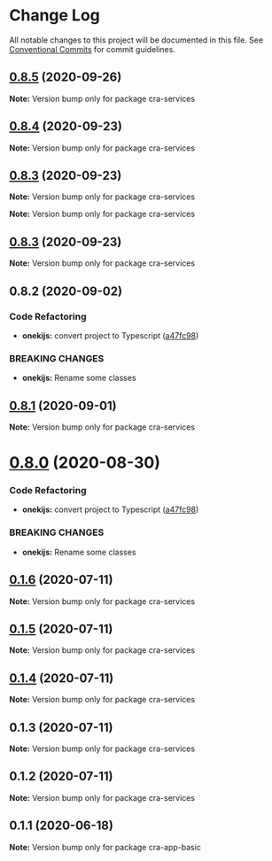 # Change Log

All notable changes to this project will be documented in this file.
See [Conventional Commits](https://conventionalcommits.org) for commit guidelines.

## [0.8.5](https://github.com/oneki/onekijs/compare/v0.8.4...v0.8.5) (2020-09-26)

**Note:** Version bump only for package cra-services





## [0.8.4](https://github.com/oneki/onekijs/compare/v0.8.3...v0.8.4) (2020-09-23)

**Note:** Version bump only for package cra-services





## [0.8.3](https://github.com/oneki/onekijs/compare/v0.8.1...v0.8.3) (2020-09-23)

**Note:** Version bump only for package cra-services







**Note:** Version bump only for package cra-services





## [0.8.3](https://github.com/oneki/onekijs/compare/v0.8.1...v0.8.3) (2020-09-23)

**Note:** Version bump only for package cra-services





## 0.8.2 (2020-09-02)


### Code Refactoring

* **onekijs:** convert project to Typescript ([a47fc98](https://github.com/oneki/onekijs/commit/a47fc9815fbb51271c12505a65cd8b38a1ab04e3))


### BREAKING CHANGES

* **onekijs:** Rename some classes





## [0.8.1](https://github.com/oneki/onekijs/compare/v0.8.0...v0.8.1) (2020-09-01)

**Note:** Version bump only for package cra-services





# [0.8.0](https://github.com/oneki/onekijs/compare/v0.5.0...v0.8.0) (2020-08-30)


### Code Refactoring

* **onekijs:** convert project to Typescript ([a47fc98](https://github.com/oneki/onekijs/commit/a47fc9815fbb51271c12505a65cd8b38a1ab04e3))


### BREAKING CHANGES

* **onekijs:** Rename some classes





## [0.1.6](https://github.com/oneki/onekijs/compare/cra-services@0.1.5...cra-services@0.1.6) (2020-07-11)

**Note:** Version bump only for package cra-services





## [0.1.5](https://github.com/oneki/onekijs/compare/cra-services@0.1.4...cra-services@0.1.5) (2020-07-11)

**Note:** Version bump only for package cra-services





## [0.1.4](https://github.com/oneki/onekijs/compare/cra-services@0.1.3...cra-services@0.1.4) (2020-07-11)

**Note:** Version bump only for package cra-services





## 0.1.3 (2020-07-11)

**Note:** Version bump only for package cra-services





## 0.1.2 (2020-07-11)

**Note:** Version bump only for package cra-services





## 0.1.1 (2020-06-18)

**Note:** Version bump only for package cra-app-basic
